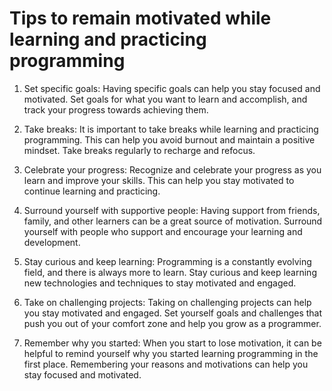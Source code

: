 # Tips to remain motivated while learning and practicing programming

1.  Set specific goals: Having specific goals can help you stay focused and motivated. Set goals for what you want to learn and accomplish, and track your progress towards achieving them.
    
2.  Take breaks: It is important to take breaks while learning and practicing programming. This can help you avoid burnout and maintain a positive mindset. Take breaks regularly to recharge and refocus.
    
3.  Celebrate your progress: Recognize and celebrate your progress as you learn and improve your skills. This can help you stay motivated to continue learning and practicing.
    
4.  Surround yourself with supportive people: Having support from friends, family, and other learners can be a great source of motivation. Surround yourself with people who support and encourage your learning and development.
    
5.  Stay curious and keep learning: Programming is a constantly evolving field, and there is always more to learn. Stay curious and keep learning new technologies and techniques to stay motivated and engaged.
    
6.  Take on challenging projects: Taking on challenging projects can help you stay motivated and engaged. Set yourself goals and challenges that push you out of your comfort zone and help you grow as a programmer.
    
7.  Remember why you started: When you start to lose motivation, it can be helpful to remind yourself why you started learning programming in the first place. Remembering your reasons and motivations can help you stay focused and motivated.